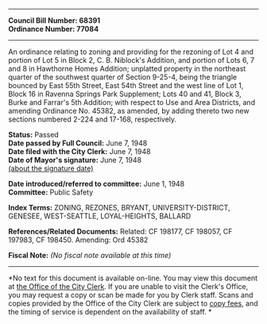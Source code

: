 * * * * *  
  
**Council Bill Number: [](#h0)[](#h2)68391**   
**Ordinance Number: 77084**  
  
* * * * *  
  
An ordinance relating to zoning and providing for the rezoning of Lot 4 and portion of Lot 5 in Block 2, C. B. Niblock's Addition, and portion of Lots 6, 7 and 8 in Hawthorne Homes Addition; unplatted property in the northeast quarter of the southwest quarter of Section 9-25-4, being the triangle bounced by East 55th Street, East 54th Street and the west line of Lot 1, Block 16 in Ravenna Springs Park Supplement; Lots 40 and 41, Block 3, Burke and Farrar's 5th Addition; with respect to Use and Area Districts, and amending Ordinance No. 45382, as amended, by adding thereto two new sections numbered 2-224 and 17-168, respectively.  
  
**Status:** Passed   
**Date passed by Full Council:** June 7, 1948   
**Date filed with the City Clerk:** June 7, 1948   
**Date of Mayor's signature:** June 7, 1948   
[(about the signature date)](/~public/approvaldate.htm)   
  
  
**Date introduced/referred to committee:** June 1, 1948   
**Committee:** Public Safety   
  
**Index Terms:** ZONING, REZONES, BRYANT, UNIVERSITY-DISTRICT, GENESEE, WEST-SEATTLE, LOYAL-HEIGHTS, BALLARD  
  
**References/Related Documents:** Related: CF 198177, CF 198057, CF 197983, CF 198450. Amending: Ord 45382  
  
**Fiscal Note:** *(No fiscal note available at this time)*  
  
* * * * *  
  
*No text for this document is available on-line. You may view this document at [the Office of the City Clerk](http://www.seattle.gov/leg/clerk/contactUs.htm). If you are unable to visit the Clerk's Office, you may request a copy or scan be made for you by Clerk staff. Scans and copies provided by the Office of the City Clerk are subject to [copy fees](http://clerk.seattle.gov/~public/clerkfees.htm), and the timing of service is dependent on the availability of staff. *  
  
  
